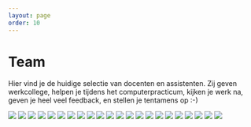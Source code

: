 ```yaml
---
layout: page
order: 10
---
```


# Team

Hier vind je de huidige selectie van docenten en assistenten. Zij geven werkcollege, helpen je tijdens het computerpracticum, kijken je werk na, geven je heel veel feedback, en stellen je tentamens op :-)

<div class="gallery">
    <img src="{{ site.baseurl }}/assets/team/Aynel.JPG">
    <img src="{{ site.baseurl }}/assets/team/Bram.JPG">
    <img src="{{ site.baseurl }}/assets/team/Edwin.JPG">
    <img src="{{ site.baseurl }}/assets/team/Emma.JPG">
    <img src="{{ site.baseurl }}/assets/team/Gracia.JPG">
    <img src="{{ site.baseurl }}/assets/team/Hella.JPG">
    <img src="{{ site.baseurl }}/assets/team/Jasper.JPG">
    <img src="{{ site.baseurl }}/assets/team/Jill.JPG">
    <img src="{{ site.baseurl }}/assets/team/Kim.JPG">
    <img src="{{ site.baseurl }}/assets/team/Marijn.JPG">
    <img src="{{ site.baseurl }}/assets/team/Marleen.JPG">
    <img src="{{ site.baseurl }}/assets/team/Martijn.JPG">
    <img src="{{ site.baseurl }}/assets/team/Natasja.JPG">
    <img src="{{ site.baseurl }}/assets/team/Nigel.JPG">
    <img src="{{ site.baseurl }}/assets/team/Okke.JPG">
    <img src="{{ site.baseurl }}/assets/team/Quinten.JPG">
    <img src="{{ site.baseurl }}/assets/team/Renske.JPG">
    <img src="{{ site.baseurl }}/assets/team/Sander.JPG">
    <img src="{{ site.baseurl }}/assets/team/Simon.JPG">
    <img src="{{ site.baseurl }}/assets/team/Tim.JPG">
    <img src="{{ site.baseurl }}/assets/team/Wouter.JPG">
    <img src="{{ site.baseurl }}/assets/team/Yannick.JPG">
</div>

